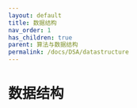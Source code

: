 ```yaml
---
layout: default
title: 数据结构
nav_order: 1
has_children: true
parent: 算法与数据结构
permalink: /docs/DSA/datastructure
---
```


# 数据结构